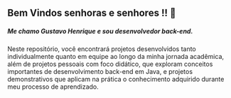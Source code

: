 ## Bem Vindos senhoras e senhores !! 👋

##### Me chamo Gustavo Henrique e sou desenvolvedor back-end.
Neste repositório, você encontrará projetos desenvolvidos tanto individualmente quanto em equipe ao longo da minha jornada acadêmica, além de projetos pessoais com foco didático, que exploram conceitos importantes de desenvolvimento back-end em Java, e projetos demonstrativos que aplicam na prática o conhecimento adquirido durante meu processo de aprendizado.

